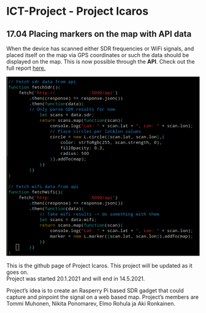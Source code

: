 # ICT-Project - Project Icaros

## 17.04 Placing markers on the map with API data

When the device has scanned either SDR frequencies or WiFi signals, and placed itself on the map via GPS coordinates or such the data should be displayed on the map. This is now possible through the **API**. Check out the full report [here.](./Reports/1704_2021_markersfromapi/README.md)

![fetch001](./Reports/1704_2021_markersfromapi/imgs/fetch001.png)

This is the github page of Project Icaros.
This project will be updated as it goes on.<br>
Project was started 20.1.2021 and will end in 14.5.2021.

Project’s idea is to create an Rasperry Pi based SDR gadget that could capture and pinpoint the signal on a web based map. Project’s members are Tommi Muhonen, Nikita Ponomarev, Elmo Rohula ja Aki Ronkainen.
